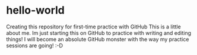 # hello-world
Creating this repository for first-time practice with GitHub
This is a little about me. Im just starting this on GitHub to practice with writing and editing things! I will become an absolute GitHub monster with the way my practice sessions are going! :-D
